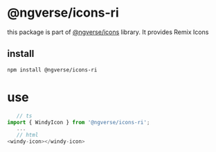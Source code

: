 # @ngverse/icons-ri

this package is part of [@ngverse/icons](https://ngverse.github.io/icons/) library. It provides Remix Icons

## install

`npm install @ngverse/icons-ri`

# use

```ts
   // ts
import { WindyIcon } from '@ngverse/icons-ri';
   ...
   // html
<windy-icon></windy-icon>
```
